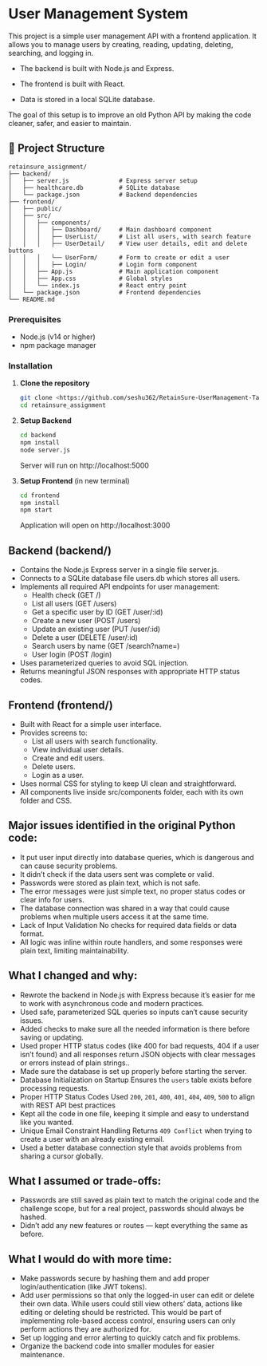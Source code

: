 # User Management System

This project is a simple user management API with a frontend application. It allows you to manage users by creating, reading, updating, deleting, searching, and logging in.

- The backend is built with Node.js and Express.

- The frontend is built with React.

- Data is stored in a local SQLite database.

The goal of this setup is to improve an old Python API by making the code cleaner, safer, and easier to maintain.

## 🎯 Project Structure

```
retainsure_assignment/
├── backend/
│   ├── server.js              # Express server setup
│   ├── healthcare.db          # SQLite database
│   └── package.json           # Backend dependencies
├── frontend/
│   ├── public/
│   ├── src/
│   │   ├── components/
│   │   │   ├── Dashboard/     # Main dashboard component
│   │   │   ├── UserList/      # List all users, with search feature
│   │   │   ├── UserDetail/    # View user details, edit and delete buttons
│   │   │   └── UserForm/      # Form to create or edit a user
│   │   │   ├── Login/         # Login form component
│   │   ├── App.js             # Main application component
│   │   ├── App.css            # Global styles
│   │   └── index.js           # React entry point
│   └── package.json           # Frontend dependencies
└── README.md
```

### Prerequisites
- Node.js (v14 or higher)
- npm package manager

### Installation

1. **Clone the repository**
   ```bash
   git clone <https://github.com/seshu362/RetainSure-UserManagement-Task-1>
   cd retainsure_assignment
   ```

2. **Setup Backend**
   ```bash
   cd backend
   npm install
   node server.js
   ```
   Server will run on http://localhost:5000

3. **Setup Frontend** (in new terminal)
   ```bash
   cd frontend
   npm install
   npm start
   ```
   Application will open on http://localhost:3000

##  Backend (backend/)
- Contains the Node.js Express server in a single file server.js.
- Connects to a SQLite database file users.db which stores all users.
- Implements all required API endpoints for user management:
    - Health check (GET /)
    - List all users (GET /users)
    - Get a specific user by ID (GET /user/:id)
    - Create a new user (POST /users)
    - Update an existing user (PUT /user/:id)
    - Delete a user (DELETE /user/:id)
    - Search users by name (GET /search?name=)
    - User login (POST /login)
- Uses parameterized queries to avoid SQL injection.
- Returns meaningful JSON responses with appropriate HTTP status codes.

##  Frontend (frontend/)
- Built with React for a simple user interface.
- Provides screens to:
    - List all users with search functionality.
    - View individual user details.
    - Create and edit users.
    - Delete users.
    - Login as a user.
- Uses normal CSS for styling to keep UI clean and straightforward.
- All components live inside src/components folder, each with its own folder and CSS.

## Major issues identified in the original Python code:
- It put user input directly into database queries, which is dangerous and can cause security problems.
- It didn’t check if the data users sent was complete or valid.
- Passwords were stored as plain text, which is not safe.
- The error messages were just simple text, no proper status codes or clear info for users.
- The database connection was shared in a way that could cause problems when multiple users access it at the same time.
- Lack of Input Validation No checks for required data fields or data format.
- All logic was inline within route handlers, and some responses were plain text, limiting maintainability.

## What I changed and why:
- Rewrote the backend in Node.js with Express because it’s easier for me to work with asynchronous code and modern practices.
- Used safe, parameterized SQL queries so inputs can’t cause security issues.
- Added checks to make sure all the needed information is there before saving or updating.
- Used proper HTTP status codes (like 400 for bad requests, 404 if a user isn’t found) and all responses return JSON objects with clear messages or errors instead of plain strings..
- Made sure the database is set up properly before starting the server.
- Database Initialization on Startup Ensures the `users` table exists before processing requests.
- Proper HTTP Status Codes Used `200`, `201`, `400`, `401`, `404`, `409`, `500` to align with REST API best practices
- Kept all the code in one file, keeping it simple and easy to understand like you wanted.
- Unique Email Constraint Handling Returns `409 Conflict` when trying to create a user with an already existing email.
- Used a better database connection style that avoids problems from sharing a cursor globally.

## What I assumed or  trade-offs:
- Passwords are still saved as plain text to match the original code and the challenge scope, but for a real project, passwords should always be hashed.
- Didn’t add any new features or routes — kept everything the same as before.

## What I would do with more time:
- Make passwords secure by hashing them and add proper login/authentication (like JWT tokens).
- Add user permissions so that only the logged-in user can edit or delete their own data. While users could still view others’ data, actions like editing or deleting should be restricted. This would be part of implementing role-based access control, ensuring users can only perform actions they are authorized for.
- Set up logging and error alerting to quickly catch and fix problems.
- Organize the backend code into smaller modules for easier maintenance.
